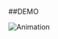 ##DEMO


![Animation](https://user-images.githubusercontent.com/2000235/156606099-41cab893-03a6-445d-bfde-f5686198d081.gif)
